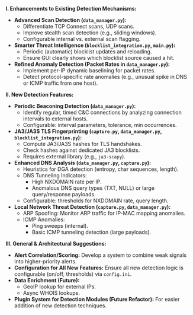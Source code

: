 **I. Enhancements to Existing Detection Mechanisms:**

*   **Advanced Scan Detection (`data_manager.py`):**
    *   Differentiate TCP Connect scans, UDP scans.
    *   Improve stealth scan detection (e.g., sliding windows).
    *   Configurable internal vs. external scan flagging.
*   **Smarter Threat Intelligence (`blocklist_integration.py`, `main.py`):**
    *   Periodic (automatic) blocklist updates and reloading.
    *   Ensure GUI clearly shows which blocklist source caused a hit.
*   **Refined Anomaly Detection (Packet Rates in `data_manager.py`):**
    *   Implement per-IP dynamic baselining for packet rates.
    *   Detect protocol-specific rate anomalies (e.g., unusual spike in DNS or ICMP traffic from one host).

**II. New Detection Features:**

*   **Periodic Beaconing Detection (`data_manager.py`):**
    *   Identify regular, timed C&C connections by analyzing connection intervals to external hosts.
    *   Configurable: interval parameters, tolerance, min occurrences.
*   **JA3/JA3S TLS Fingerprinting (`capture.py`, `data_manager.py`, `blocklist_integration.py`):**
    *   Compute JA3/JA3S hashes for TLS handshakes.
    *   Check hashes against dedicated JA3 blocklists.
    *   Requires external library (e.g., `ja3-scapy`).
*   **Enhanced DNS Analysis (`data_manager.py`, `capture.py`):**
    *   Heuristics for DGA detection (entropy, char sequences, length).
    *   DNS Tunneling Indicators:
        *   High NXDOMAIN rate per IP.
        *   Anomalous DNS query types (TXT, NULL) or large query/response payloads.
    *   Configurable: thresholds for NXDOMAIN rate, query length.
*   **Local Network Threat Detection (`capture.py`, `data_manager.py`):**
    *   ARP Spoofing: Monitor ARP traffic for IP-MAC mapping anomalies.
    *   ICMP Anomalies:
        *   Ping sweeps (internal).
        *   Basic ICMP tunneling detection (large payloads).

**III. General & Architectural Suggestions:**

*   **Alert Correlation/Scoring:** Develop a system to combine weak signals into higher-priority alerts.
*   **Configuration for All New Features:** Ensure all new detection logic is configurable (on/off, thresholds) via `config.ini`.
*   **Data Enrichment (Future):**
    *   GeoIP lookup for external IPs.
    *   Async WHOIS lookups.
*   **Plugin System for Detection Modules (Future Refactor):** For easier addition of new detection techniques.
